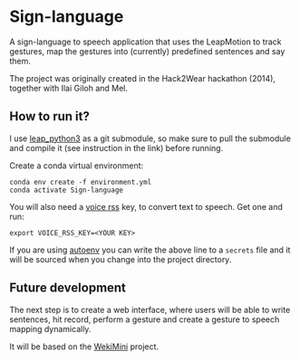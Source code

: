 # Sign-language

A sign-language to speech application that uses the LeapMotion to track gestures, map the gestures into (currently) predefined sentences and say them.

The project was originally created in the Hack2Wear hackathon (2014), together with Ilai Giloh and Mel.

## How to run it?
I use [leap_python3](https://github.com/Nagasaki45/leap_python3) as a git submodule, so make sure to pull the submodule and compile it (see instruction in the link) before running.

Create a conda virtual environment:

    conda env create -f environment.yml
    conda activate Sign-language

You will also need a [voice rss](http://voicerss.org/) key, to convert text to speech. Get one and run:

    export VOICE_RSS_KEY=<YOUR KEY>

If you are using [autoenv](https://github.com/horosgrisa/autoenv) you can write the above line to a `secrets` file and it will be sourced when you change into the project directory.

## Future development

The next step is to create a web interface, where users will be able to write sentences, hit record, perform a gesture and create a gesture to speech mapping dynamically.

It will be based on the [WekiMini](http://www.wekinator.org/) project.

